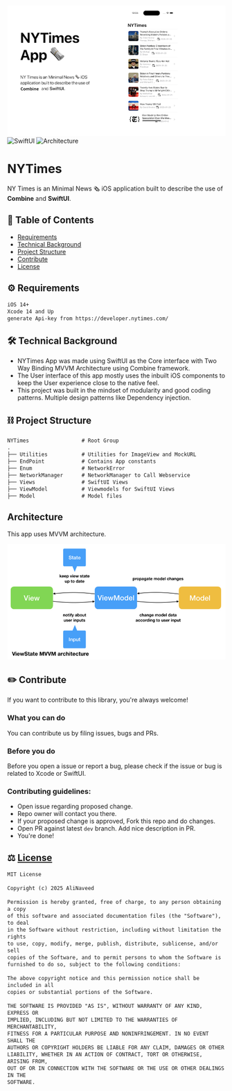![](https://raw.githubusercontent.com/alinaveed9168/TheNYTimes/master/NYTimes%20Screenshots/Banner%400.25x.png)
![SwiftUI](https://img.shields.io/badge/Interface-SwfitUI-red)
![Architecture](https://img.shields.io/badge/Architecture-MVVM-green)

# NYTimes

NY Times is an Minimal News 🗞 iOS application built to describe the use of **Combine** and **SwiftUI**.

## 📝 Table of Contents  
- [Requirements](#requirements)
- [Technical Background](#techbackground)
- [Project Structure](#projectstructure)
- [Contribute](#contribute)
- [License](#license)

<a name="requirements"/>

## ⚙️ Requirements
```
iOS 14+
Xcode 14 and Up
generate Api-key from https://developer.nytimes.com/
```
<a name="techbackground"/>

## 🛠 Technical Background
- NYTimes App was made using SwiftUI as the Core interface with Two Way Binding MVVM Architecture using Combine framework. 
- The User interface of this app mostly uses the inbuilt iOS components to keep the User experience close to the native feel.
- This project was built in the mindset of modularity and good coding patterns. Multiple design patterns like Dependency injection.

<a name="projectstructure"/>

## ⛓ Project Structure

    NYTimes                 # Root Group
    .
    ├── Utilities           # Utilities for ImageView and MockURL
    ├── EndPoint            # Contains App constants
    ├── Enum                # NetworkError
    ├── NetworkManager      # NetworkManager to Call Webservice  
    ├── Views               # SwiftUI Views
    ├── ViewModel           # Viewmodels for SwiftUI Views
    ├── Model               # Model files

## Architecture
    
This app uses MVVM architecture.

![MVVM](https://raw.githubusercontent.com/alinaveed9168/TheNYTimes/master/NYTimes%20Screenshots/MVVM.jpeg)


<a name="contribute"/>

## ✏️ Contribute

If you want to contribute to this library, you're always welcome!

### What you can do
You can contribute us by filing issues, bugs and PRs.

### Before you do
Before you open a issue or report a bug, please check if the issue or bug is related to Xcode or SwiftUI.

### Contributing guidelines:
- Open issue regarding proposed change.
- Repo owner will contact you there.
- If your proposed change is approved, Fork this repo and do changes.
- Open PR against latest `dev` branch. Add nice description in PR.
- You're done!

<a name="license"/>

## ⚖️ [License](https://github.com/alinaveed9168/TheNYTimes/blob/master/LICENSE)

```
MIT License

Copyright (c) 2025 AliNaveed

Permission is hereby granted, free of charge, to any person obtaining a copy
of this software and associated documentation files (the "Software"), to deal
in the Software without restriction, including without limitation the rights
to use, copy, modify, merge, publish, distribute, sublicense, and/or sell
copies of the Software, and to permit persons to whom the Software is
furnished to do so, subject to the following conditions:

The above copyright notice and this permission notice shall be included in all
copies or substantial portions of the Software.

THE SOFTWARE IS PROVIDED "AS IS", WITHOUT WARRANTY OF ANY KIND, EXPRESS OR
IMPLIED, INCLUDING BUT NOT LIMITED TO THE WARRANTIES OF MERCHANTABILITY,
FITNESS FOR A PARTICULAR PURPOSE AND NONINFRINGEMENT. IN NO EVENT SHALL THE
AUTHORS OR COPYRIGHT HOLDERS BE LIABLE FOR ANY CLAIM, DAMAGES OR OTHER
LIABILITY, WHETHER IN AN ACTION OF CONTRACT, TORT OR OTHERWISE, ARISING FROM,
OUT OF OR IN CONNECTION WITH THE SOFTWARE OR THE USE OR OTHER DEALINGS IN THE
SOFTWARE.
```
